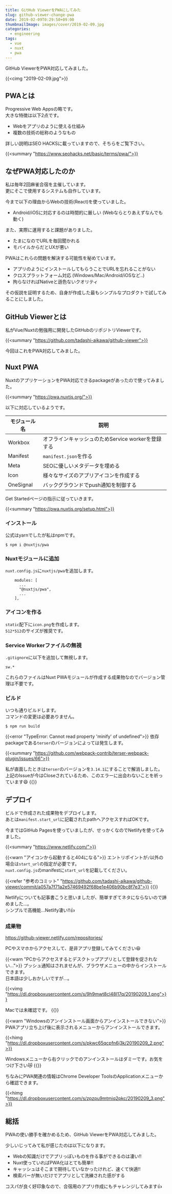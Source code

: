 ```yaml
---
title: GitHub ViewerをPWAにしてみた
slug: github-viewer-change-pwa
date: 2019-02-09T0:29:50+09:00
thumbnailImage: images/cover/2019-02-09.jpg
categories:
  - engineering
tags:
  - vue
  - nuxt
  - pwa
---
```


GitHub ViewerをPWA対応してみました。

<!--more-->

{{<cimg "2019-02-09.jpg">}}

<!--toc-->


PWAとは
------

Progressive Web Appsの略です。  
大きな特徴は以下2点です。

* Webをアプリのように使える仕組み
* 複数の技術の総称のようなもの

詳しい説明はSEO HACKSに載っていますので、そちらをご覧下さい。

{{<summary "https://www.seohacks.net/basic/terms/pwa/">}}


なぜPWA対応したのか
-------------------

私は毎年2回麻雀合宿を主催しています。  
更にそこで使用するシステムも自作しています。

今まで以下の理由からWebの技術(React)を使っていました。

* Android/iOSに対応するのは時間的に厳しい (Webならとりあえずなんでも動く)

また、実際に運用すると課題がありました。

* たまになのでURLを毎回聞かれる
* モバイルからだとUXが悪い

PWAはこれらの問題を解決する可能性を秘めています。

* アプリのようにインストールしてもらうことでURLを忘れることがない
* クロスプラットフォーム対応 (Windows/Mac/Android/iOSなど..)
* 拘らなければNativeと遜色ないクオリティ

その仮説を証明するため、自身が作成した最もシンプルなプロダクトで試してみることにしました。


GitHub Viewerとは
-----------------

私がVue/Nuxtの勉強用に開発したGitHubのリポジトリViewerです。

{{<summary "https://github.com/tadashi-aikawa/github-viewer">}}

今回はこれをPWA対応してみました。


Nuxt PWA
--------

NuxtのアプリケーションをPWA対応できるpackageがあったので使ってみました。

{{<summary "https://pwa.nuxtjs.org/">}}

以下に対応しているようです。

| モジュール名 |                        説明                        |
| ------------ | -------------------------------------------------- |
| Workbox      | オフラインキャッシュのためService workerを登録する |
| Manifest     | `manifest.json`を作る                              |
| Meta         | SEOに優しいメタデータを埋める                      |
| Icon         | 様々なサイズのアプリアイコンを作成する             |
| OneSignal    | バックグラウンドでpush通知を制御する               |

Get Startedページの指示に従っていきます。

{{<summary "https://pwa.nuxtjs.org/setup.html">}}

### インストール

公式はyarnでしたが私はnpmです。

```
$ npm i @nuxtjs/pwa
```

### Nuxtモジュールに追加

`nuxt.config.js`に`nuxtjs/pwa`を追加します。

```
    modules: [
      ...
      "@nuxtjs/pwa",
      ...
    ],
```

### アイコンを作る

`static`配下に`icon.png`を作成します。  
`512*512`のサイズが推奨です。

### Service Workerファイルの無視

`.gitignore`に以下を追加して無視します。

```
sw.*
```

これらのファイルはNuxt PWAモジュールが作成する成果物なのでバージョン管理は不要です。

### ビルド

いつも通りビルドします。  
コマンドの変更は必要ありません。

```
$ npm run build
```

{{<error "TypeError: Cannot read property 'minify' of undefined">}}
依存packageである`terser`のバージョンによっては発生します。

{{<summary "https://github.com/webpack-contrib/terser-webpack-plugin/issues/66">}}

私が直面したときは`terser`のバージョンを`3.14.1`にすることで解消しました。  
上記のIssueが今はCloseされているため、このエラーに出会わないことを祈っています😄
{{</error>}}


デプロイ
--------

ビルドで作成された成果物をデプロイします。  
あとは`manifest.start_url`に記載されたpathへアクセスすればOKです。

今まではGitHub Pagesを使っていましたが、せっかくなのでNetlifyを使ってみました。

{{<summary "https://www.netlify.com/">}}

{{<warn "アイコンから起動すると404になる">}}
エントリポイントが`/`以外の場合は`start_url`の指定が必要です。  
`nuxt.config.js`のmanifestに`start_url`を記載してください。

{{<refer "参考のコミット" "https://github.com/tadashi-aikawa/github-viewer/commit/a057a7f71a2e57469492f68be1e406b90bc8f7e3">}}
{{</warn>}}


Netlifyについても記事書こうと思いましたが、簡単すぎてネタにならないので諦めました...。  
シンプルで高機能...Netlify凄い!!👍


### 成果物

https://github-viewer.netlify.com/repositories/

PCやスマホからアクセスして、是非アプリ登録してみてください😆

{{<warn "PCからアクセスするとデスクトップアプリとして登録を促されない...">}}
プッシュ通知はされませんが、ブラウザメニューの中からインストールできます。  
日本語は少しおかしいですが...。

{{<vimg "https://dl.dropboxusercontent.com/s/9h9mwt8cl48l17q/20190209_1.png">}}

Macでは未確認です。
{{</warn>}}

{{<warn "Windowsのアンインストール画面からアンインストールできない">}}
PWAアプリ立ち上げ後に表示されるメニューからアンインストールできます。

{{<himg "https://dl.dropboxusercontent.com/s/pkwc65qcpfn6j3k/20190209_2.png">}}

Windowsメニューから右クリックでのアンインストールはダミーです。お気をつけ下さい😿
{{</warn>}}

ちなみにPWA関連の情報はChrome Developer ToolsのApplicationメニューから確認できます。

{{<himg "https://dl.dropboxusercontent.com/s/zpzpu9mtmiq2pkc/20190209_3.png">}}


総括
----

PWAの使い勝手を確かめるため、GitHub ViewerをPWA対応してみました。

少しいじってみて私が感じたのは以下になります。

* Webの知識だけでアプリっぽいものを作る事ができるのは凄い!!
* Nuxt使っていればPWA化はとても簡単!!
* キャッシュはそこまで期待していなかったけれど、速くて快適!!
* 検索バーが無いだけでアプリとして洗練された感がする

コスパが良く好印象なので、合宿用のアプリ作成にもチャレンジしてみます👍
